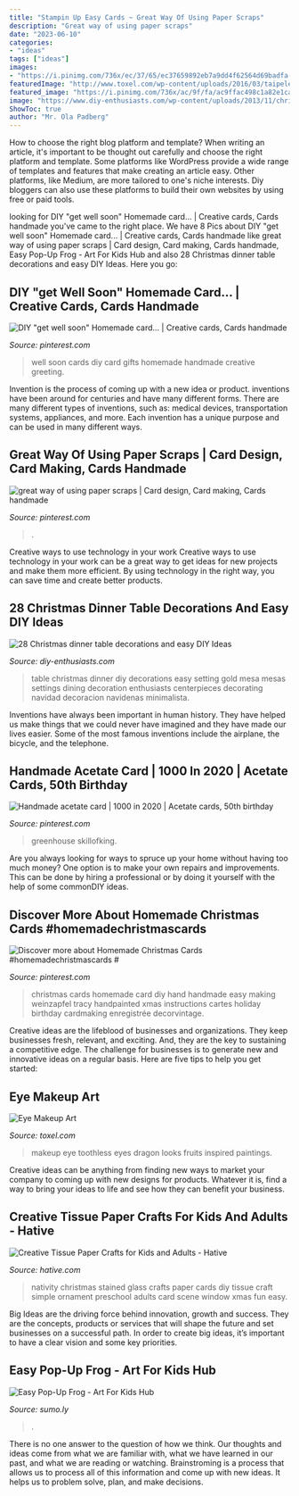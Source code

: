 ```yaml
---
title: "Stampin Up Easy Cards ~ Great Way Of Using Paper Scraps"
description: "Great way of using paper scraps"
date: "2023-06-10"
categories:
- "ideas"
tags: ["ideas"]
images:
- "https://i.pinimg.com/736x/ec/37/65/ec37659892eb7a9dd4f62564d69badfa--paper-scraps-project-ideas.jpg"
featuredImage: "http://www.toxel.com/wp-content/uploads/2016/03/taipeleg06.jpg"
featured_image: "https://i.pinimg.com/736x/ac/9f/fa/ac9ffac498c1a82e1ca97169c847963d.jpg"
image: "https://www.diy-enthusiasts.com/wp-content/uploads/2013/11/christmas-dinner-table-setting-minimalistic-gold-red-e1415992811803.jpg"
ShowToc: true
author: "Mr. Ola Padberg"
---
```



How to choose the right blog platform and template?
When writing an article, it's important to be thought out carefully and choose the right platform and template. Some platforms like WordPress provide a wide range of templates and features that make creating an article easy. Other platforms, like Medium, are more tailored to one's niche interests. Diy bloggers can also use these platforms to build their own websites by using free or paid tools.

	

		
looking for DIY &quot;get well soon&quot; Homemade card... | Creative cards, Cards handmade you've came to the right place. We have 8 Pics about DIY &quot;get well soon&quot; Homemade card... | Creative cards, Cards handmade like great way of using paper scraps | Card design, Card making, Cards handmade, Easy Pop-Up Frog - Art For Kids Hub and also 28 Christmas dinner table decorations and easy DIY Ideas. Here you go:
		
    
## DIY &quot;get Well Soon&quot; Homemade Card... | Creative Cards, Cards Handmade

<img loading=lazy src="https://i.pinimg.com/736x/d3/f7/ee/d3f7ee0022ecb9f4b5d03c94dd9ca892--homemade-cards-homemade-gifts.jpg" onerror="this.onerror=null;this.src='https://tse4.mm.bing.net/th?id=OIP.R7_Ls0060euu3pCN0pKipAHaJ3&amp;pid=15.1';" alt="DIY &quot;get well soon&quot; Homemade card... | Creative cards, Cards handmade">

_Source: pinterest.com_

>well soon cards diy card gifts homemade handmade creative greeting. 

	

Invention is the process of coming up with a new idea or product. inventions have been around for centuries and have many different forms. There are many different types of inventions, such as: medical devices, transportation systems, appliances, and more. Each invention has a unique purpose and can be used in many different ways.

    
## Great Way Of Using Paper Scraps | Card Design, Card Making, Cards Handmade

<img loading=lazy src="https://i.pinimg.com/736x/ec/37/65/ec37659892eb7a9dd4f62564d69badfa--paper-scraps-project-ideas.jpg" onerror="this.onerror=null;this.src='https://tse3.mm.bing.net/th?id=OIP.F7UEWRPJuIw4pTHGxVfUXgHaJ3&amp;pid=15.1';" alt="great way of using paper scraps | Card design, Card making, Cards handmade">

_Source: pinterest.com_

>. 

	

Creative ways to use technology in your work
Creative ways to use technology in your work can be a great way to get ideas for new projects and make them more efficient. By using technology in the right way, you can save time and create better products.

    
## 28 Christmas Dinner Table Decorations And Easy DIY Ideas

<img loading=lazy src="https://www.diy-enthusiasts.com/wp-content/uploads/2013/11/christmas-dinner-table-setting-minimalistic-gold-red-e1415992811803.jpg" onerror="this.onerror=null;this.src='https://tse2.mm.bing.net/th?id=OIP.5o1Ma-rgJWKDjJl3R9WTNAHaKj&amp;pid=15.1';" alt="28 Christmas dinner table decorations and easy DIY Ideas">

_Source: diy-enthusiasts.com_

>table christmas dinner diy decorations easy setting gold mesa mesas settings dining decoration enthusiasts centerpieces decorating navidad decoracion navidenas minimalista. 

	

Inventions have always been important in human history. They have helped us make things that we could never have imagined and they have made our lives easier. Some of the most famous inventions include the airplane, the bicycle, and the telephone.

    
## Handmade Acetate Card | 1000 In 2020 | Acetate Cards, 50th Birthday

<img loading=lazy src="https://i.pinimg.com/736x/ac/9f/fa/ac9ffac498c1a82e1ca97169c847963d.jpg" onerror="this.onerror=null;this.src='https://tse1.mm.bing.net/th?id=OIP.LU1yaJcrpwJbLUOPsQVxvgHaJ3&amp;pid=15.1';" alt="Handmade acetate card | 1000 in 2020 | Acetate cards, 50th birthday">

_Source: pinterest.com_

>greenhouse skillofking. 

	

Are you always looking for ways to spruce up your home without having too much money? One option is to make your own repairs and improvements. This can be done by hiring a professional or by doing it yourself with the help of some commonDIY ideas.

    
## Discover More About Homemade Christmas Cards #homemadechristmascards #

<img loading=lazy src="https://i.pinimg.com/736x/17/62/f0/1762f063479b69dbe84e23c5201c4a1b.jpg" onerror="this.onerror=null;this.src='https://tse3.mm.bing.net/th?id=OIP.t0l0TeWZ7ZiosdmHAaFQmwHaJ3&amp;pid=15.1';" alt="Discover more about Homemade Christmas Cards #homemadechristmascards #">

_Source: pinterest.com_

>christmas cards homemade card diy hand handmade easy making weinzapfel tracy handpainted xmas instructions cartes holiday birthday cardmaking enregistrée decorvintage. 

	

Creative ideas are the lifeblood of businesses and organizations. They keep businesses fresh, relevant, and exciting. And, they are the key to sustaining a competitive edge. The challenge for businesses is to generate new and innovative ideas on a regular basis. Here are five tips to help you get started:

    
## Eye Makeup Art

<img loading=lazy src="http://www.toxel.com/wp-content/uploads/2016/03/taipeleg06.jpg" onerror="this.onerror=null;this.src='https://tse4.mm.bing.net/th?id=OIP.pPW9A_wZLTawXENgHOeRxgHaHa&amp;pid=15.1';" alt="Eye Makeup Art">

_Source: toxel.com_

>makeup eye toothless eyes dragon looks fruits inspired paintings. 

	

Creative ideas can be anything from finding new ways to market your company to coming up with new designs for products. Whatever it is, find a way to bring your ideas to life and see how they can benefit your business.

    
## Creative Tissue Paper Crafts For Kids And Adults - Hative

<img loading=lazy src="http://hative.com/wp-content/uploads/2015/01/tissue-paper-crafts/12-tissue-paper-crafts.jpg" onerror="this.onerror=null;this.src='https://tse1.mm.bing.net/th?id=OIP.ztg9EjECENWWCUJWh9dxSgHaLH&amp;pid=15.1';" alt="Creative Tissue Paper Crafts for Kids and Adults - Hative">

_Source: hative.com_

>nativity christmas stained glass crafts paper cards diy tissue craft simple ornament preschool adults card scene window xmas fun easy. 

	

Big Ideas are the driving force behind innovation, growth and success. They are the concepts, products or services that will shape the future and set businesses on a successful path. In order to create big ideas, it’s important to have a clear vision and some key priorities.

    
## Easy Pop-Up Frog - Art For Kids Hub

<img loading=lazy src="http://www.artforkidshub.com/wp-content/uploads/2013/02/art-for-kids-141.jpg" onerror="this.onerror=null;this.src='https://tse2.mm.bing.net/th?id=OIP.lmDKCM_Rfa0g9EdtsYoFyAHaE8&amp;pid=15.1';" alt="Easy Pop-Up Frog - Art For Kids Hub">

_Source: sumo.ly_

>. 

	

There is no one answer to the question of how we think. Our thoughts and ideas come from what we are familiar with, what we have learned in our past, and what we are reading or watching. Brainstroming is a process that allows us to process all of this information and come up with new ideas. It helps us to problem solve, plan, and make decisions.

